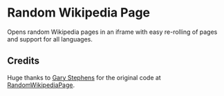 # Random Wikipedia Page

Opens random Wikipedia pages in an iframe with easy re-rolling of pages and support for all languages.

## Credits

Huge thanks to [Gary Stephens](https://github.com/garystephens) for the original code at [RandomWikipediaPage](https://github.com/garystephens/RandomWikipediaPage).
